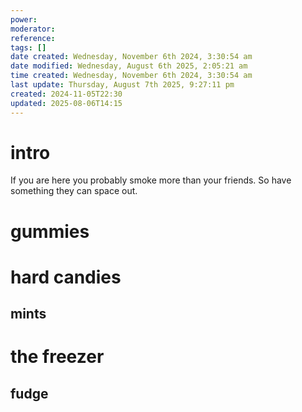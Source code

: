 ```yaml
---
power: 
moderator: 
reference: 
tags: []
date created: Wednesday, November 6th 2024, 3:30:54 am
date modified: Wednesday, August 6th 2025, 2:05:21 am
time created: Wednesday, November 6th 2024, 3:30:54 am
last update: Thursday, August 7th 2025, 9:27:11 pm
created: 2024-11-05T22:30
updated: 2025-08-06T14:15
---
```

# intro
If you are here you probably smoke more than your friends.  So have something they can space out. 
# gummies
# hard candies
## mints

# the freezer
## fudge


